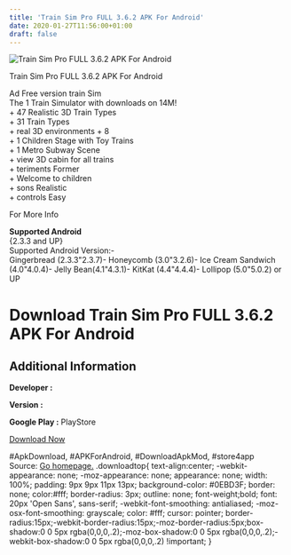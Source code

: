 ```yaml
---
title: 'Train Sim Pro FULL 3.6.2 APK For Android'
date: 2020-01-27T11:56:00+01:00
draft: false
---
```


![Train Sim Pro FULL 3.6.2 APK For Android](https://i0.wp.com/apkhome.net/wp-content/uploads/2016/11/Train-Sim-Pro-FULL-3.6.2.png "Train Sim Pro FULL 3.6.2 APK For Android")

  

Train Sim Pro FULL 3.6.2 APK For Android

Ad Free version train Sim  
The 1 Train Simulator with downloads on 14M!  
\+ 47 Realistic 3D Train Types  
\+ 31 Train Types  
\+ real 3D environments + 8  
\+ 1 Children Stage with Toy Trains  
\+ 1 Metro Subway Scene  
\+ view 3D cabin for all trains  
\+ teriments Former  
\+ Welcome to children  
\+ sons Realistic  
\+ controls Easy

For More Info

**Supported Android**  
{2.3.3 and UP}  
Supported Android Version:-  
Gingerbread (2.3.3"2.3.7)- Honeycomb (3.0"3.2.6)- Ice Cream Sandwich (4.0"4.0.4)- Jelly Bean(4.1"4.3.1)- KitKat (4.4"4.4.4)- Lollipop (5.0"5.0.2) or UP

Download Train Sim Pro FULL 3.6.2 APK For Android
=================================================

Additional Information
----------------------

**Developer :**

**Version :**

**Google Play :** PlayStore

  

[Download Now](https://store4app.co/post/train-sim-pro-full-3-6-2-apk-for-android_1573671474)

  
#ApkDownload, #APKForAndroid, #DownloadApkMod, #store4app  
Source: [Go homepage.](https://store4app.co/post/train-sim-pro-full-3-6-2-apk-for-android_1573671474) .downloadtop{ text-align:center; -webkit-appearance: none; -moz-appearance: none; appearance: none; width: 100%; padding: 9px 9px 11px 13px; background-color: #0EBD3F; border: none; color:#fff; border-radius: 3px; outline: none; font-weight;bold; font: 20px 'Open Sans', sans-serif; -webkit-font-smoothing: antialiased; -moz-osx-font-smoothing: grayscale; color: #fff; cursor: pointer; border-radius:15px;-webkit-border-radius:15px;-moz-border-radius:5px;box-shadow:0 0 5px rgba(0,0,0,.2);-moz-box-shadow:0 0 5px rgba(0,0,0,.2);-webkit-box-shadow:0 0 5px rgba(0,0,0,.2) !important; }